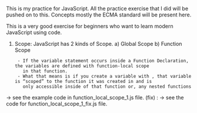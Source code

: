 This is my practice for JavaScript. All the practice exercise that I did will be
pushed on to this. Concepts mostly the ECMA standard will be present here.

This is a very good exercise for beginners who want to learn modern JavaScript using code.

1. Scope: JavaScript has 2 kinds of Scope. a) Global Scope b) Function Scope

        - If the variable statement occurs inside a Function Declaration, the variables are defined with function-local scope   
          in that function.
        - What that means is if you create a variable with , that variable is “scoped” to the function it was created in and is
          only accessible inside of that function or, any nested functions

-> see the example code in function_local_scope_1.js file.
(fix) :
        -> see the code for function_local_scope_1_fix.js file.
